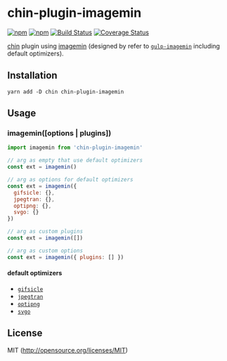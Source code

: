 # chin-plugin-imagemin

[![npm](https://img.shields.io/npm/v/chin-plugin-imagemin.svg?longCache=true&style=flat-square)](https://www.npmjs.com/package/chin-plugin-imagemin)
[![npm](https://img.shields.io/npm/dm/chin-plugin-imagemin.svg?longCache=true&style=flat-square)](https://www.npmjs.com/package/chin-plugin-imagemin)
[![Build Status](https://img.shields.io/travis/chinjs/chin-plugin-imagemin.svg?longCache=true&style=flat-square)](https://travis-ci.org/chinjs/chin-plugin-imagemin)
[![Coverage Status](https://img.shields.io/codecov/c/github/chinjs/chin-plugin-imagemin.svg?longCache=true&style=flat-square)](https://codecov.io/github/chinjs/chin-plugin-imagemin)

[chin](https://github.com/chinjs/chin) plugin using [imagemin](https://github.com/imagemin/imagemin) (designed by refer to [`gulp-imagemin`](https://github.com/sindresorhus/gulp-imagemin) including default optimizers).

## Installation
```shell
yarn add -D chin chin-plugin-imagemin
```

## Usage

### imagemin([options | plugins])

```js
import imagemin from 'chin-plugin-imagemin'

// arg as empty that use default optimizers
const ext = imagemin()

// arg as options for default optimizers
const ext = imagemin({
  gifsicle: {},
  jpegtran: {},
  optipng: {},
  svgo: {}
})

// arg as custom plugins
const ext = imagemin([])

// arg as custom options
const ext = imagemin({ plugins: [] })
```

#### default optimizers
- [`gifsicle`](https://github.com/imagemin/imagemin-gifsicle)
- [`jpegtran`](https://github.com/imagemin/imagemin-jpegtran)
- [`optipng`](https://github.com/imagemin/imagemin-optipng)
- [`svgo`](https://github.com/imagemin/imagemin-svgo)

## License
MIT (http://opensource.org/licenses/MIT)
